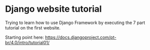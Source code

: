 # Django website tutorial
Trying to learn how to use Django Framework by executing the 7 part tutorial on the first website.

Starting point here:
https://docs.djangoproject.com/pt-br/4.0/intro/tutorial01/
